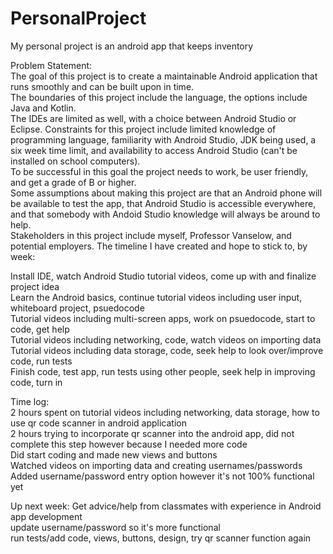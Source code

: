 # PersonalProject
My personal project is an android app that keeps inventory 

Problem Statement:  
The goal of this project is to create a maintainable Android application that runs smoothly and can be built upon in time.   
The boundaries of this project include the language, the options include Java and Kotlin.  
The IDEs are limited as well, with a choice between Android Studio or Eclipse. Constraints for this project include limited knowledge of programming language, familiarity with Android Studio, JDK being used, a six week time limit, and availability to access Android Studio (can't be installed on school computers).  
 To be successful in this goal the project needs to work, be user friendly, and get a grade of B or higher.  
 Some assumptions about making this project are that an Android phone will be available to test the app, that Android Studio is accessible everywhere, and that somebody with Andoid Studio knowledge will always be around to help.   
 Stakeholders in this project include myself, Professor Vanselow, and potential employers. 
 The timeline I have created and hope to stick to, by week: 

Install IDE, watch Android Studio tutorial videos, come up with and finalize project idea  
Learn the Android basics, continue tutorial videos including user input, whiteboard project, psuedocode  
Tutorial videos including multi-screen apps, work on psuedocode, start to code, get help  
Tutorial videos including networking, code, watch videos on importing data  
Tutorial videos including data storage, code, seek help to look over/improve code, run tests  
Finish code, test app, run tests using other people, seek help in improving code, turn in  

Time log:  
2 hours spent on tutorial videos including networking, data storage, how to use qr code scanner in android application  
2 hours trying to incorporate qr scanner into the android app, did not complete this step however because I needed more code  
Did start coding and made new views and buttons  
Watched videos on importing data and creating usernames/passwords  
Added username/password entry option however it's not 100% functional yet  

Up next week: 
Get advice/help from classmates with experience in Android app development  
update username/password so it's more functional  
run tests/add code, views, buttons, design, try qr scanner function again 

